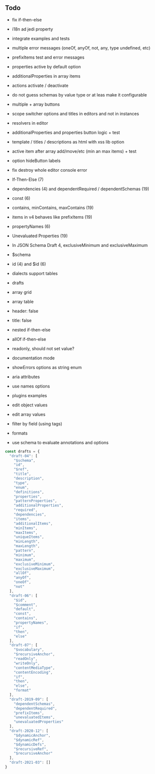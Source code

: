 ## Todo

- fix if-then-else
- i18n ad jedi property
- integrate examples and tests
- multiple error messages (oneOf, anyOf, not, any, type undefined, etc)
- prefixItems test and error messages
- properties active by default option
- additionalProperties in array items
- actions activate / deactivate
- do not guess schemas by value type or at leas make it configurable
- multiple + array buttons
- scope switcher options and titles in editors and not in instances
- resolvers in editor
- additionalProperties and properties button logic + test
- template / titles / descriptions as html with xss lib option
- active item after array add/move/etc (min an max items) + test
- option hideButton labels
- fix destroy whole editor console error

- If-Then-Else (7)
- dependencies (4) and dependentRequired / dependentSchemas (19)
- const (6)
- contains, minContains, maxContains (19)
- items in v4 behaves like prefixItems (19)
- propertyNames (6)
- Unevaluated Properties (19)
- In JSON Schema Draft 4, exclusiveMinimum and exclusiveMaximum 
- $schema
- id (4) and $id (6)
- dialects support tables


- drafts
- array grid
- array table
- header: false
- title: false
- nested if-then-else
- allOf if-then-else
- readonly, should not set value?
- documentation mode
- showErrors options as string enum
- aria attributes
- use names options
- plugins examples
- edit object values
- edit array values
- filter by field (using tags)
- formats
- use schema to evaluate annotations and options


```javascript
const drafts = {
  "draft-04": [
    "$schema",
    "id",
    "$ref",
    "title",
    "description",
    "type",
    "enum",
    "definitions",
    "properties",
    "patternProperties",
    "additionalProperties",
    "required",
    "dependencies",
    "items",
    "additionalItems",
    "minItems",
    "maxItems",
    "uniqueItems",
    "minLength",
    "maxLength",
    "pattern",
    "minimum",
    "maximum",
    "exclusiveMinimum",
    "exclusiveMaximum",
    "allOf",
    "anyOf",
    "oneOf",
    "not"
  ],
  "draft-06": [
    "$id",
    "$comment",
    "default",
    "const",
    "contains",
    "propertyNames",
    "if",
    "then",
    "else"
  ],
  "draft-07": [
    "$vocabulary",
    "$recursiveAnchor",
    "readOnly",
    "writeOnly",
    "contentMediaType",
    "contentEncoding",
    "if",
    "then",
    "else",
    "format"
  ],
  "draft-2019-09": [
    "dependentSchemas",
    "dependentRequired",
    "prefixItems",
    "unevaluatedItems",
    "unevaluatedProperties"
  ],
  "draft-2020-12": [
    "$dynamicAnchor",
    "$dynamicRef",
    "$dynamicDefs",
    "$recursiveRef",
    "$recursiveAnchor"
  ],
  "draft-2021-03": []
}
```
